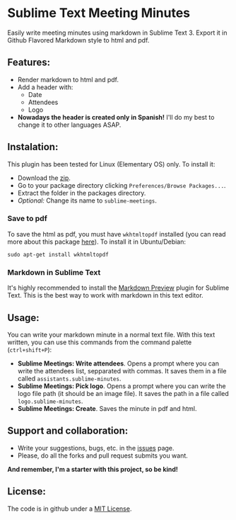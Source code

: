 # Sublime Text Meeting Minutes

Easily write meeting minutes using markdown in Sublime Text 3. Export it in Github Flavored Markdown style to html and pdf.

## Features:

- Render markdown to html and pdf.
- Add a header with:
    + Date
    + Attendees
    + Logo
- **Nowadays the header is created only in Spanish!** I'll do my best to change it to other languages ASAP.

## Instalation:

This plugin has been tested for Linux (Elementary OS) only. To install it:
- Download the [zip](https://github.com/Txarli/sublimetext-meeting-minutes/archive/master.zip).
- Go to your package directory clicking ``Preferences/Browse Packages...``.
- Extract the folder in the packages directory.
- *Optional:* Change its name to ``sublime-meetings``.

### Save to pdf

To save the html as pdf, you must have ``wkhtmltopdf`` installed (you can read more about this package [here](http://wkhtmltopdf.org/)). To install it in Ubuntu/Debian:

    sudo apt-get install wkhtmltopdf

### Markdown in Sublime Text

It's highly recommended to install the [Markdown Preview](https://github.com/revolunet/sublimetext-markdown-preview) plugin for Sublime Text. This is the best way to work with markdown in this text editor.

## Usage:

You can write your markdown minute in a normal text file. With this text written, you can use this commands from the command palette (``ctrl+shift+P``):

- **Sublime Meetings: Write attendees**. Opens a prompt where you can write the attendees list, sepparated with commas. It saves them in a file called ``assistants.sublime-minutes``.
- **Sublime Meetings: Pick logo**. Opens a prompt where you can write the logo file path (it should be an image file). It saves the path in a file called ``logo.sublime-minutes``.
- **Sublime Meetings: Create**. Saves the minute in pdf and html.

## Support and collaboration:
- Write your suggestions, bugs, etc. in the [issues](https://github.com/Txarli/sublimetext-meeting-minutes/issues) page.
- Please, do all the forks and pull request submits you want.

**And remember, I'm a starter with this project, so be kind!**

## License:
The code is in github under a [MIT License](https://github.com/Txarli/sublimetext-meeting-minutes/blob/master/LICENSE.md).
